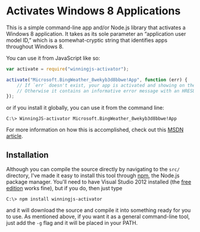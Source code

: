 # Activates Windows 8 Applications

This is a simple command-line app and/or Node.js library that activates a Windows 8 application. It takes as its sole
parameter an “application user model ID,” which is a somewhat-cryptic string that identifies apps throughout Windows 8.

You can use it from JavaScript like so:

```js
var activate = require("winningjs-activator");

activate("Microsoft.BingWeather_8wekyb3d8bbwe!App", function (err) {
    // If `err` doesn't exist, your app is activated and showing on the user's screen!
    // Otherwise it contains an informative error message with an HRESULT.
});
```

or if you install it globally, you can use it from the command line:

```
C:\> WinningJS-activator Microsoft.BingWeather_8wekyb3d8bbwe!App
```

For more information on how this is accomplished, check out this [MSDN article][].

## Installation

Although you can compile the source directly by navigating to the `src/` directory, I've made it easy to install this
tool through [npm][], the Node.js package manager. You'll need to have Visual Studio 2012 installed (the
[free edition][] works fine), but if you do, then just type

```
C:\> npm install winningjs-activator
```

and it will download the source and compile it into something ready for you to use. As mentioned above, if you want it
as a general command-line tool, just add the `-g` flag and it will be placed in your PATH.

[MSDN article]: http://blogs.msdn.com/b/windowsappdev/archive/2012/09/04/automating-the-testing-of-windows-8-apps.aspx
[npm]: https://npmjs.org/
[free edition]: http://www.microsoft.com/visualstudio/eng/products/visual-studio-express-for-windows-8
